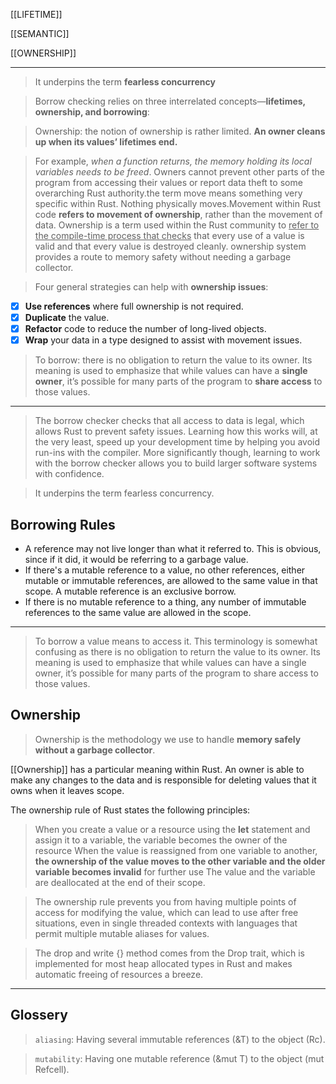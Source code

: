
[[LIFETIME]]

[[SEMANTIC]]

[[OWNERSHIP]]

---

> It underpins the term **fearless concurrency**

> Borrow checking relies on three interrelated concepts—**lifetimes, ownership, and borrowing**:

> Ownership: the notion of ownership is rather limited. **An owner cleans up when its values’ lifetimes end.**

> For example, *when a function returns, the memory holding its local variables needs to be freed*. 
Owners cannot prevent other parts of the program from accessing their values or report data theft to some overarching Rust authority.the term move means something very specific within Rust. Nothing physically moves.Movement within Rust code **refers to movement of ownership**, rather than the movement of data. 
Ownership is a term used within the Rust community to <u>refer to the compile-time process that checks</u> that every use of a value is valid and that every value is destroyed cleanly.
ownership system provides a route to memory safety without needing a garbage collector. 

> Four general strategies can help with **ownership issues**:

- [x] **Use references** where full ownership is not required.
- [x] **Duplicate** the value.
- [x] **Refactor** code to reduce the number of long-lived objects.
- [x] **Wrap** your data in a type designed to assist with movement issues.

> To borrow: there is no obligation to return the value to its owner. Its meaning is used to emphasize that while values can have a **single owner**, it’s possible for many parts of the program to **share access** to those values.


---

> The borrow checker checks that all access to data is legal, which allows Rust to prevent safety issues. Learning how this works will, at the very least, speed up your development time by helping you avoid run-ins with the compiler. More significantly though, learning to work with the borrow checker allows you to build larger software systems with confidence.

> It underpins the term fearless concurrency.

## Borrowing Rules

* A reference may not live longer than what it referred to. This is obvious, since if it did, it would be referring to a garbage value.
* If there's a mutable reference to a value, no other references, either mutable or immutable references, are allowed to the same value in that scope. A mutable reference is an exclusive borrow.
* If there is no mutable reference to a thing, any number of immutable references to the same value are allowed in the scope.

---

> To borrow a value means to access it. This terminology is somewhat confusing as there is no obligation to return the value to its owner. Its meaning is used to emphasize that while values can have a single owner, it’s possible for many parts of the program to share access to those values.

## Ownership

> Ownership is the methodology we use to handle **memory safely without a garbage collector**.

[[Ownership]] has a particular meaning within Rust. An owner is able to make any changes to the data and is responsible for deleting values that it owns when it leaves scope.

The ownership rule of Rust states the following principles:

> When you create a value or a resource using the **let** statement and assign it to a variable, the variable becomes the owner of the resource When the value is reassigned from one variable to another, **the ownership of the value moves to the other variable and the older variable becomes invalid** for further use The value and the variable are deallocated at the end of their scope.

> The ownership rule prevents you from having multiple points of access for modifying the value, which can lead to use after free situations, even in single threaded contexts with languages that permit multiple mutable aliases for values.

> The drop and write {} method comes from the Drop trait, which is implemented for most heap allocated types in Rust and makes automatic freeing of resources a breeze.


---


## Glossery

  > `aliasing`: Having several immutable references (&T) to the object (Rc).

  
  > `mutability`: Having one mutable reference (&mut T) to the object (mut Refcell).
